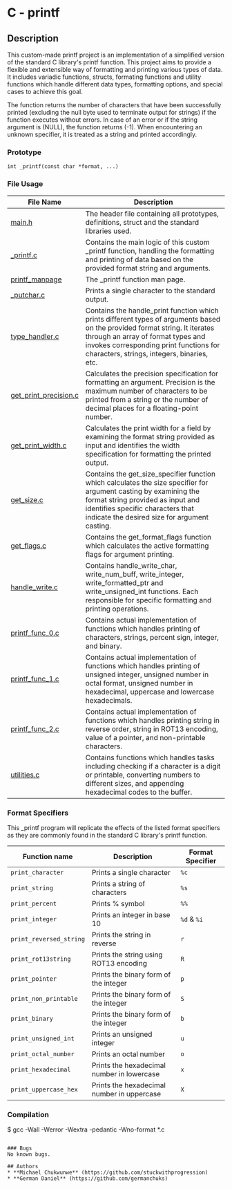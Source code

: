 # C - printf

## Description
This custom-made printf project is an implementation of a simplified version of the standard C library's printf function. This project aims to provide a flexible and extensible way of formatting and printing various types of data. It includes variadic functions, structs, formating functions and utility functions which handle different data types, formatting options, and special cases to achieve this goal.

The function returns the number of characters that have been successfully printed (excluding the null byte used to terminate output for strings) if the function executes without errors. In case of an error or if the string argument is (NULL), the function returns (-1). When encountering an unknown specifier, it is treated as a string and printed accordingly.

### Prototype
`int _printf(const char *format, ...)`

### File Usage
File Name | Description
--- | ---
[main.h](https://github.com/germanchuks/printf/blob/master/main.h) | The header file containing all prototypes, definitions, struct and the standard libraries used.
[_printf.c](https://github.com/germanchuks/printf/blob/master/_printf.c) | Contains the main logic of this custom _printf function, handling the formatting and printing of data based on the provided format string and arguments.
[printf_manpage](https://github.com/germanchuks/printf/blob/master/printf_manpage.3) | The _printf function man page.
[_putchar.c](https://github.com/germanchuks/printf/blob/master/_putchar.c) | Prints a single character to the standard output.
[type_handler.c](https://github.com/germanchuks/printf/blob/master/type_handler.c) | Contains the handle_print function which prints different types of arguments based on the provided format string. It iterates through an array of format types and invokes corresponding print functions for characters, strings, integers, binaries, etc.
[get_print_precision.c](https://github.com/germanchuks/printf/blob/master/get_print_precision.c) | Calculates the precision specification for formatting an argument. Precision is the maximum number of characters to be printed from a string or the number of decimal places for a floating-point number.
[get_print_width.c](https://github.com/germanchuks/printf/blob/master/get_print_width.c) | Calculates the print width for a field by  examining the format string provided as input and identifies the width specification for formatting the printed output. 
[get_size.c](https://github.com/germanchuks/printf/blob/master/get_size.c) | Contains the get_size_specifier function which calculates the size specifier for argument casting by examining the format string provided as input and identifies specific characters that indicate the desired size for argument casting. 
[get_flags.c](https://github.com/germanchuks/printf/blob/master/get_flags.c) | Contains the get_format_flags function which calculates the active formatting flags for argument printing.
[handle_write.c](https://github.com/germanchuks/printf/blob/master/handle_write.c) | Contains handle_write_char, write_num_buff, write_integer, write_formatted_ptr and write_unsigned_int functions. Each responsible for specific formatting and printing operations.
[printf_func_0.c](https://github.com/germanchuks/printf/blob/master/printf_func_0.c) | Contains actual implementation of functions which handles printing of characters, strings, percent sign, integer, and binary.
[printf_func_1.c](https://github.com/germanchuks/printf/blob/master/printf_func_1.c) | Contains actual implementation of functions which handles printing of unsigned integer, unsigned number in octal format, unsigned number in hexadecimal, uppercase and lowercase hexadecimals.
[printf_func_2.c](https://github.com/germanchuks/printf/blob/master/printf_func_2.c) | Contains actual implementation of functions which handles printing string in reverse order, string in ROT13 encoding, value of a pointer, and non-printable characters.
[utilities.c](https://github.com/germanchuks/printf/blob/master/utilities.c) | Contains functions which handles tasks including checking if a character is a digit or printable, converting numbers to different sizes, and appending hexadecimal codes to the buffer. 
### Format Specifiers
This _printf program will replicate the effects of the listed format specifiers as they are commonly found in the standard C library's printf function.

Function name | Description | Format Specifier
--- | --- | ---
`print_character` | Prints a single character | `%c`
`print_string` | Prints a string of characters | `%s`
`print_percent` | Prints % symbol | `%%`
`print_integer` | Prints an integer in base 10 | `%d` & `%i`
`print_reversed_string` | Prints the string in reverse | `r`
`print_rot13string` | Prints the string using ROT13 encoding | `R`
`print_pointer` | Prints the binary form of the integer | `p`
`print_non_printable` | Prints the binary form of the integer | `S`
`print_binary` | Prints the binary form of the integer | `b`
`print_unsigned_int` | Prints an unsigned integer | `u`
`print_octal_number` | Prints an octal number | `o`
`print_hexadecimal` | Prints the hexadecimal number in lowercase | `x`
`print_uppercase_hex` | Prints the hexadecimal number in uppercase | `X`
### Compilation

$ gcc -Wall -Werror -Wextra -pedantic -Wno-format *.c
```

### Bugs
No known bugs.

## Authors
* **Michael Chukwunwe** (https://github.com/stuckwithprogression)
* **German Daniel** (https://github.com/germanchuks)

